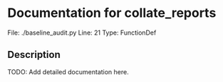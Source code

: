 # Documentation for collate_reports

File: ./baseline_audit.py
Line: 21
Type: FunctionDef

## Description
TODO: Add detailed documentation here.

